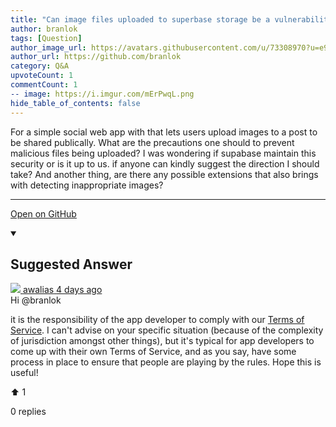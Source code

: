 ```yaml
---
title: "Can image files uploaded to superbase storage be a vulnerability to users?"
author: branlok
tags: [Question]
author_image_url: https://avatars.githubusercontent.com/u/73308970?u=e9991a15446e8a884f93ab2b20fc16082a6af126&v=4
author_url: https://github.com/branlok
category: Q&A
upvoteCount: 1
commentCount: 1
-- image: https://i.imgur.com/mErPwqL.png
hide_table_of_contents: false
---
```


For a simple social web app with that lets users upload images to a post to be shared publically. What are the precautions one should to prevent malicious files being uploaded? I was wondering if supabase maintain this security or is it up to us. if anyone can kindly  suggest the direction I should take? And another thing, are there any possible extensions that also brings with detecting inappropriate images? 

---

<a href="https://github.com/supabase/supabase/discussions/3655#discussioncomment-1536554" className="margin-bottom--md">Open on GitHub</a>

<details open style={{borderWidth: 1, borderColor: '#3ecf8e', backgroundColor: 'transparent'}}>
  <summary>
    <h2>Suggested Answer</h2>
  </summary>
  <div className="avatar">
  <a href="https://github.com/awalias" style={{display: 'flex'}} className="margin-vert--md">
  <span className="col--1 avatar ">
    <img className="avatar__photo avatar__photo--sm" src="https://avatars.githubusercontent.com/u/458736?u=7bc13764a2f8dd974acc7ca284850390a6f914e0&v=4"/>
  </span>
  <span style={{display: 'flex'}}>
    <span className="margin-horiz--sm">awalias</span>
    <span style={{ color: '#8b949e' }}>4 days ago</span>
  </span>
  </a>
  </div>
  Hi @branlok 

it is the responsibility of the app developer to comply with our [Terms of Service](https://supabase.io/docs/company/terms#3-use-restrictions). I can't advise on your specific situation (because of the complexity of jurisdiction amongst other things), but it's typical for app developers to come up with their own Terms of Service, and as you say, have some process in place to ensure that people are playing by the rules. Hope this is useful! 
  <div style={{ display: 'flex', flexDirection: 'row', justifyContent: 'space-between' }}>
    <p>⬆️  <span className="margin-left--sm">1</span></p>
    <p>0 replies</p>
  </div>
</details> 
